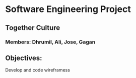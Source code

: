 # Software Engineering Project
## Together Culture
### Members: Dhrumil, Ali, Jose, Gagan

## Objectives:
Develop and code
wireframess